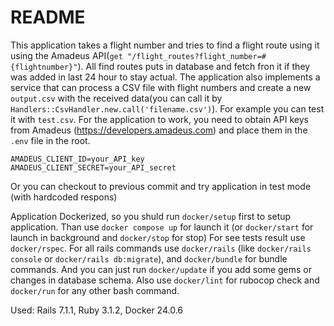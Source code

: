 # README

This application takes a flight number and tries to find a flight route using it using the Amadeus API(`get "/flight_routes?flight_number=#{flightnumber}"`). All find routes puts in database and fetch fron it if they was added in last 24 hour to stay actual.
The application also implements a service that can process a CSV file with flight numbers and create a new `output.csv` with the received data(you can call it by `Handlers::CsvHandler.new.call('filename.csv')`).  For example you can test it with `test.csv`.
For the application to work, you need to obtain API keys from Amadeus (https://developers.amadeus.com) and place them in the `.env` file in the root.
```
AMADEUS_CLIENT_ID=your_API_key
AMADEUS_CLIENT_SECRET=your_API_secret
```
Or you can checkout to previous commit and try application in test mode (with hardcoded respons)

Application Dockerized, so you shuld run `docker/setup` first to setup application. Than use `docker compose up` for launch it (or `docker/start` for launch in background and `docker/stop` for stop)
For see tests result use `docker/rspec`. For all rails commands use `docker/rails` (like `docker/rails console` or `docker/rails db:migrate`), and `docker/bundle` for bundle commands. And you can just run `docker/update` if you add some gems or changes in database schema. Also use `docker/lint` for rubocop check and `docker/run` for any other bash command.

Used: Rails 7.1.1, Ruby 3.1.2, Docker 24.0.6